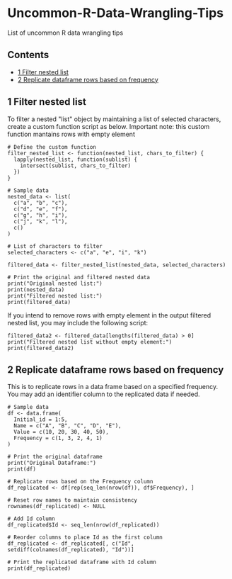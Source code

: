 # Uncommon-R-Data-Wrangling-Tips
List of uncommon R data wrangling tips

## Contents
- [1 Filter nested list](#1-Filter-nested-list)
- [2 Replicate dataframe rows based on frequency](#2-Replicate-dataframe-rows-based-on-frequency)


## 1 Filter nested list
To filter a nested "list" object by maintaining a list of selected characters, create a custom function script as below. Important note: this custom function mantains rows with empty element

```
# Define the custom function
filter_nested_list <- function(nested_list, chars_to_filter) {
  lapply(nested_list, function(sublist) {
    intersect(sublist, chars_to_filter)
  })
}

# Sample data
nested_data <- list(
  c("a", "b", "c"),
  c("d", "e", "f"),
  c("g", "h", "i"),
  c("j", "k", "l"),
  c()
)

# List of characters to filter
selected_characters <- c("a", "e", "i", "k")

filtered_data <- filter_nested_list(nested_data, selected_characters)

# Print the original and filtered nested data
print("Original nested list:")
print(nested_data)
print("Filtered nested list:")
print(filtered_data)

```

If you intend to remove rows with empty element in the output filtered nested list, you may include the following script:
```
filtered_data2 <- filtered_data[lengths(filtered_data) > 0]
print("Filtered nested list without empty element:")
print(filtered_data2)
```

## 2 Replicate dataframe rows based on frequency
This is to replicate rows in a data frame based on a specified frequency. 
You may add an identifier column to the replicated data if needed.

```
# Sample data
df <- data.frame(
  Initial_id = 1:5,
  Name = c("A", "B", "C", "D", "E"),
  Value = c(10, 20, 30, 40, 50),
  Frequency = c(1, 3, 2, 4, 1)
)

# Print the original dataframe
print("Original Dataframe:")
print(df)

# Replicate rows based on the Frequency column
df_replicated <- df[rep(seq_len(nrow(df)), df$Frequency), ]

# Reset row names to maintain consistency
rownames(df_replicated) <- NULL

# Add Id column
df_replicated$Id <- seq_len(nrow(df_replicated))

# Reorder columns to place Id as the first column
df_replicated <- df_replicated[, c("Id", setdiff(colnames(df_replicated), "Id"))]

# Print the replicated dataframe with Id column
print(df_replicated)
```

